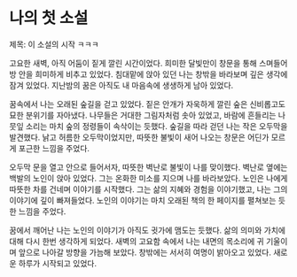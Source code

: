 # 나의 첫 소설

제목: 이 소설의 시작 ㅋㅋㅋ

고요한 새벽, 아직 어둠이 짙게 깔린 시간이었다. 희미한 달빛만이 창문을 통해 스며들어 방 안을 희미하게 비추고 있었다. 침대맡에 앉아 있던 나는 창밖을 바라보며 깊은 생각에 잠겨 있었다. 지난밤의 꿈은 아직도 내 마음속에 생생하게 남아 있었다.

꿈속에서 나는 오래된 숲길을 걷고 있었다. 짙은 안개가 자욱하게 깔린 숲은 신비롭고도 묘한 분위기를 자아냈다. 나무들은 거대한 그림자처럼 솟아 있었고, 바람에 흔들리는 나뭇잎 소리는 마치 숲의 정령들이 속삭이는 듯했다. 숲길을 따라 걷던 나는 작은 오두막을 발견했다. 낡고 허름한 오두막이었지만, 따뜻한 불빛이 새어 나오는 창문은 어딘가 모르게 포근한 느낌을 주었다.

오두막 문을 열고 안으로 들어서자, 따뜻한 벽난로 불빛이 나를 맞이했다. 벽난로 옆에는 백발의 노인이 앉아 있었다. 그는 온화한 미소를 지으며 나를 바라보았다. 노인은 나에게 따뜻한 차를 건네며 이야기를 시작했다. 그는 삶의 지혜와 경험을 이야기했고, 나는 그의 이야기에 깊이 빠져들었다. 노인의 이야기는 마치 오래된 책의 한 페이지를 펼쳐보는 듯한 느낌을 주었다.

꿈에서 깨어난 나는 노인의 이야기가 아직도 귓가에 맴도는 듯했다. 삶의 의미와 가치에 대해 다시 한번 생각하게 되었다. 새벽의 고요함 속에서 나는 내면의 목소리에 귀 기울이며 앞으로 나아갈 방향을 가늠해 보았다. 창밖에는 서서히 여명이 밝아오고 있었다. 새로운 하루가 시작되고 있었다.
